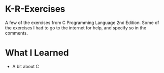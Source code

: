 # K-R-Exercises
A few of the exercises from C Programming Language 2nd Edition.
Some of the exercises I had to go to the internet for help, and
specify so in the comments.

# What I Learned
* A bit about C
